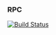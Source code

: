 ### RPC
[![Build Status](https://travis-ci.org/swarthy/rabrpc.svg?branch=master)](https://travis-ci.org/swarthy/rabrpc)